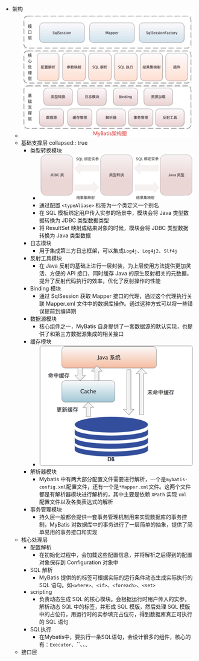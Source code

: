 - 架构
	- ![Mybatis 三层架构](../assets/image_1703605464268_0.png)
	- 基础支撑层
	  collapsed:: true
		- 类型转换模块
			- ![类型转换模块](../assets/image_1703645698557_0.png)
			- 通过配置 `<typeAliase>` 标签为一个类定义一个别名
			- 在 SQL 模板绑定用户传入实参的场景中，模块会将 Java 类型数据转换为 JDBC 类型数据类型
			- 将 ResultSet 映射成结果对象的时候，模块会将 JDBC 类型数据转换为 Java 类型数据
		- 日志模块
			- 用于集成第三方日志框架，可以集成`Log4j`、`Log4j2`、`Slf4j`
		- 反射工具模块
			- 在 Java 反射的基础上进行一层封装，为上层使用方法提供更加灵活、方便的 API 接口，同时缓存 Java 的原生反射相关的元数据，提升了反射代码执行的效率，优化了反射操作的性能
		- Binding 模块
			- 通过 SqlSession 获取 Mapper 接口的代理，通过这个代理执行关联 Mapper.xml 文件中的数据库操作。通过这种方式可以将一些错误提前到编译期
		- 数据源模块
			- 核心组件之一，MyBatis 自身提供了一套数据源的默认实现，也提供了和第三方数据源集成的相关接口
		- 缓存模块
			- ![缓存模块工作原理](../assets/image_1703648459036_0.png)
		- 解析器模块
			- Mybatis 中有两大部分配置文件需要进行解析，一个是`mybatis-config.xml`配置文件，还有一个是`*Mapper.xml`文件。这两个文件都是有解析器模块进行解析的，其中主要是依赖 `XPath` 实现 `xml` 配置文件以及各类表达式的解析
		- 事务管理模块
			- 持久层一般都会提供一套事务管理机制用来实现数据库的事务控制，MyBatis 对数据库中的事务进行了一层简单的抽象，提供了简单易用的事务接口和实现
	- 核心处理层
		- 配置解析
			- 在初始化过程中，会加载这些配置信息，并将解析之后得到的配置对象保存到 Configuration 对象中
		- SQL 解析
			- MyBatis 提供的的标签可根据实际的运行条件动态生成实际执行的 SQL 语句。如`<where>`、`<if>`、`<foreach>`、`<set>`
		- scripting
			- 负责动态生成 SQL 的核心模块。会根据运行时用户传入的实参，解析动态 SQL 中的标签，并形成 SQL 模版，然后处理 SQL 模版中的占位符，用运行时的实参填充占位符，得到数据库真正可执行的 SQL 语句
		- SQL执行
			- 在Mybatis中，要执行一条SQL语句，会设计很多的组件，核心的有：`Executor`、``、、、
	- 接口层